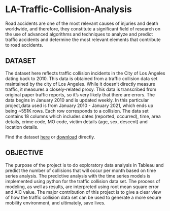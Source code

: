 # LA-Traffic-Collision-Analysis


Road accidents are one of the most relevant causes of injuries and death worldwide, and therefore, they constitute a significant field of research on the use of advanced algorithms and techniques to analyze and predict traffic accidents and determine the most relevant elements that contribute to road accidents.

## DATASET
The dataset here reflects traffic collision incidents in the City of Los Angeles dating back to 2010. This data is obtained from a traffic collision data set maintained by the city of Los Angeles. While it doesn’t directly measure traffic, it measures a closely-related proxy. 
 This data is transcribed from original paper traffic reports, so it’s very likely that there are errors. The data begins in January 2010 and is updated weekly. In this particular project,data used is from January 2010 - January 2021, which ends up being ~551K rows. Each row corresponds to a collision. The data set contains 18 columns which includes dates (reported, occurred), time, area details, crime code, MO code, victim details (age, sex, descent) and location details. 

Find the dataset [here](https://data.lacity.org/Public-Safety/Traffic-Collision-Data-from-2010-to-Present/d5tf-ez2w) or [download](https://data.lacity.org/api/views/d5tf-ez2w/rows.csv) directly.


## OBJECTIVE
The purpose of the project is to do exploratory data analysis in Tableau and predict the number of collisions that will occur per month based on time series analysis. The predictive analysis with the time series models is implemented using python for the traffic collision data set. The process of modeling, as well as results, are interpreted using root mean square error and AIC value. The major contribution of this project is to give a clear view of how the traffic collision data set can be used to generate a more secure mobility environment, and ultimately, save lives.

